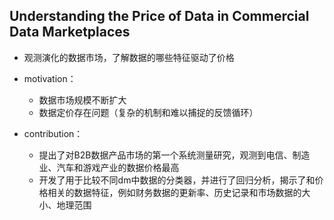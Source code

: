 ## Understanding the Price of Data in Commercial Data Marketplaces

- 观测演化的数据市场，了解数据的哪些特征驱动了价格
- motivation：
  - 数据市场规模不断扩大
  - 数据定价存在问题（复杂的机制和难以捕捉的反馈循环）

- contribution：
  - 提出了对B2B数据产品市场的第一个系统测量研究，观测到电信、制造业、汽车和游戏产业的数据价格最高
  - 开发了用于比较不同dm中数据的分类器，并进行了回归分析，揭示了和价格相关的数据特征，例如财务数据的更新率、历史记录和市场数据的大小、地理范围